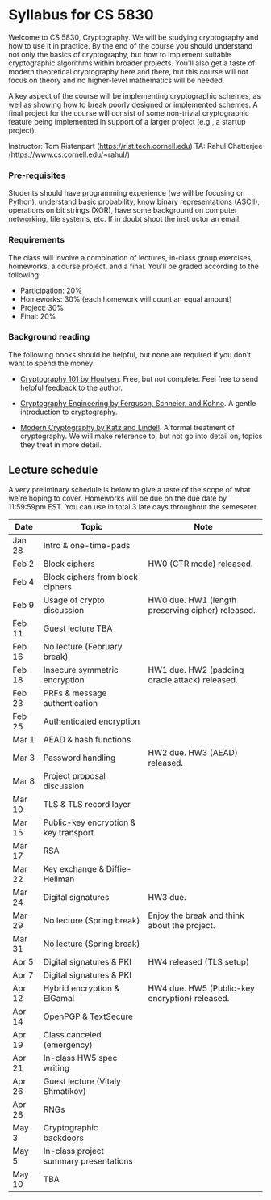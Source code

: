 # Syllabus for CS 5830

Welcome to CS 5830, Cryptography. We will be studying cryptography and how to use it in practice. By the end of  the course you should understand not only the basics of cryptography, but how to implement suitable cryptographic algorithms within broader projects. You'll also get a taste of modern theoretical cryptography here and there, but this course will not focus on theory and no higher-level mathematics will be needed. 

A key aspect of the course will be implementing cryptographic schemes, as well as showing how to break poorly designed or implemented schemes. A final project for the course will consist of some non-trivial cryptographic feature being implemented in support of a larger project (e.g., a startup project). 

Instructor: Tom Ristenpart (https://rist.tech.cornell.edu)
TA: Rahul Chatterjee (https://www.cs.cornell.edu/~rahul/)


### Pre-requisites

Students should have programming experience (we will be focusing on Python),
understand basic probability, know binary representations (ASCII), operations on bit strings (XOR), have some background on computer networking, file systems, etc. If in doubt shoot the instructor an email.



### Requirements

The class will involve a combination of lectures, in-class group exercises,
homeworks,  a course project, and a final. You'll be graded according to the following:

* Participation: 20%
* Homeworks:  30% (each homework will count an equal amount)
* Project:  30% 
* Final:  20% 

### Background reading

The following books should be helpful, but none are required if you don't want to spend the money:

* [Cryptography 101 by Houtven](https://www.crypto101.io/). Free, but not   complete. Feel free to send helpful feedback to the author.

* [Cryptography Engineering by Ferguson, Schneier, and Kohno](https://www.schneier.com/books/cryptography_engineering/). A gentle
  introduction to cryptography.

* [Modern Cryptography by Katz and Lindell](http://www.cs.umd.edu/~jkatz/imc.html). A formal treatment of cryptography.
  We will make reference to, but not go into detail on, topics they treat in
  more detail.


## Lecture schedule

A very preliminary schedule is below to give a taste of the scope of
what we're hoping to cover.  Homeworks will be due on the due date by
11:59:59pm EST. You can use in total 3 late days throughout the semeseter. 



| Date |  Topic  |  Note |
|------|---------|--------|
| Jan 28 | Intro & one-time-pads | |
| Feb 2  | Block ciphers | HW0 (CTR mode) released. |
| Feb 4 |  Block ciphers from block ciphers |  |
| Feb 9 | Usage of crypto discussion | HW0 due. HW1 (length preserving cipher)  released. |
| Feb 11 | Guest lecture TBA | |
| Feb 16 | No lecture  (February break) | |
| Feb 18 | Insecure symmetric encryption |  HW1 due. HW2 (padding oracle attack) released. |
| Feb 23 | PRFs & message authentication |  |
| Feb 25 | Authenticated encryption | |
| Mar 1 | AEAD & hash functions |  |
| Mar 3 | Password handling | HW2 due. HW3 (AEAD) released. |
| Mar 8 | Project proposal discussion  | |
| Mar 10 | TLS & TLS record layer | |
| Mar 15 | Public-key encryption & key transport |  |
| Mar 17 | RSA | |
| Mar 22 | Key exchange & Diffie-Hellman | |
| Mar 24 | Digital signatures |  HW3 due. |
| Mar 29 | No lecture (Spring break) |  Enjoy the break and think about the project. |
| Mar 31 | No lecture (Spring break) | |
| Apr 5 | Digital signatures & PKI | HW4 released (TLS setup) |
| Apr 7 | Digital signatures & PKI | |
| Apr 12 | Hybrid encryption & ElGamal | HW4 due. HW5 (Public-key encryption) released. |
| Apr 14 | OpenPGP & TextSecure  | |
| Apr 19 | Class canceled (emergency) |  |
| Apr 21 | In-class HW5 spec writing | |
| Apr 26 | Guest lecture (Vitaly Shmatikov) | |
| Apr 28 | RNGs  | |
| May 3 | Cryptographic backdoors | |
| May 5 | In-class project summary presentations | |
| May 10 | TBA  | |

